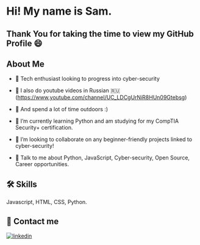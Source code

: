 
# Hi! My name is Sam. 

## Thank You for taking the time to view my GitHub Profile :smile: 

## About Me 

- 🔭 Tech enthusiast looking to progress into cyber-security

- 🎥 I also do youtube videos in Russian 🇷🇺 (https://www.youtube.com/channel/UC_LDCgUrNiR8HUn09Gtebsg)

- 🌲 And spend a lot of time outdoors :)

- 🌱 I’m currently learning Python and am studying for my CompTIA Security+ certification. 

- 👯 I’m looking to collaborate on any beginner-friendly projects linked to cyber-security!

- 💬 Talk to me about Python, JavaScript, Cyber-security, Open Source, Career opportunities. 
&nbsp;
&nbsp;

## 🛠 Skills
Javascript, HTML, CSS, Python. 


## 🔗 Contact me

[![linkedin](https://img.shields.io/badge/linkedin-0A66C2?style=for-the-badge&logo=linkedin&logoColor=white)]( www.linkedin.com/in/sam-rapley9743)


